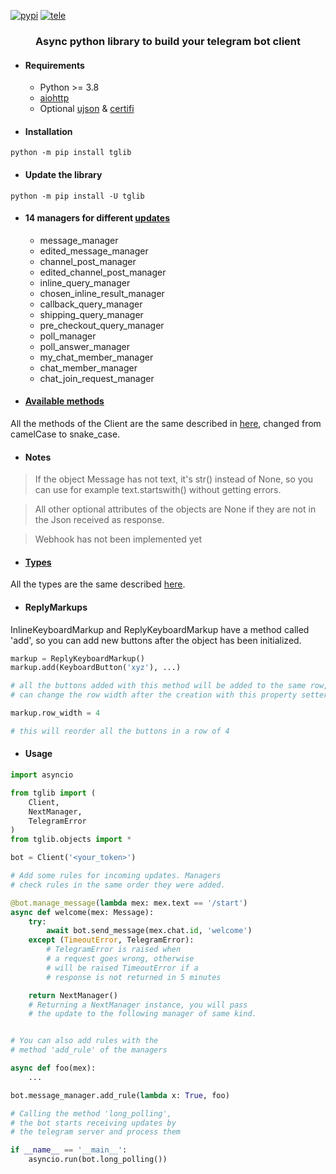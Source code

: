 [![pypi](https://img.shields.io/badge/pypi-tglib-blue)](https://pypi.org/project/tglib/) [![tele](https://img.shields.io/badge/telegram-@unixtux-blue)](https://t.me/geko1)

<h3 align="center">Async python library to build your telegram bot client</h3>

* #### Requirements
  * Python >= 3.8
  * [aiohttp](https://github.com/aio-libs/aiohttp)
  * Optional [ujson](https://github.com/ultrajson/ultrajson) & [certifi](https://github.com/certifi/python-certifi)

* #### Installation
```python -m pip install tglib```
* #### Update the library
```python -m pip install -U tglib```

* #### 14 managers for different [updates](https://core.telegram.org/bots/api#update)
  * message_manager
  * edited_message_manager
  * channel_post_manager
  * edited_channel_post_manager
  * inline_query_manager
  * chosen_inline_result_manager
  * callback_query_manager
  * shipping_query_manager
  * pre_checkout_query_manager
  * poll_manager
  * poll_answer_manager
  * my_chat_member_manager
  * chat_member_manager
  * chat_join_request_manager


* #### [Available methods](https://core.telegram.org/bots/api#available-methods)
All the methods of the Client are the same described in [here](https://core.telegram.org/bots/api#available-methods), changed from camelCase to snake_case.

* #### Notes
> If the object Message has not text, it's str() instead of None, so you can use for example text.startswith() without getting errors.

> All other optional attributes of the objects are None if they are not in the Json received as response.

> Webhook has not been implemented yet

* #### [Types](https://core.telegram.org/bots/api#available-types)
All the types are the same described [here](https://core.telegram.org/bots/api#available-types).

* #### ReplyMarkups
InlineKeyboardMarkup and ReplyKeyboardMarkup have a method called 'add', so you can add new buttons after the object has been initialized.
```python
markup = ReplyKeyboardMarkup()
markup.add(KeyboardButton('xyz'), ...)

# all the buttons added with this method will be added to the same row, you
# can change the row width after the creation with this property setter 'row_width'

markup.row_width = 4

# this will reorder all the buttons in a row of 4
```

* #### Usage
```python
import asyncio

from tglib import (
    Client,
    NextManager,
    TelegramError
)
from tglib.objects import *

bot = Client('<your_token>')

# Add some rules for incoming updates. Managers
# check rules in the same order they were added.

@bot.manage_message(lambda mex: mex.text == '/start')
async def welcome(mex: Message):
    try:
        await bot.send_message(mex.chat.id, 'welcome')
    except (TimeoutError, TelegramError):
        # TelegramError is raised when
        # a request goes wrong, otherwise
        # will be raised TimeoutError if a
        # response is not returned in 5 minutes

    return NextManager()
    # Returning a NextManager instance, you will pass
    # the update to the following manager of same kind.


# You can also add rules with the
# method 'add_rule' of the managers

async def foo(mex):
    ...

bot.message_manager.add_rule(lambda x: True, foo)

# Calling the method 'long_polling',
# the bot starts receiving updates by
# the telegram server and process them

if __name__ == '__main__':
    asyncio.run(bot.long_polling())
```
